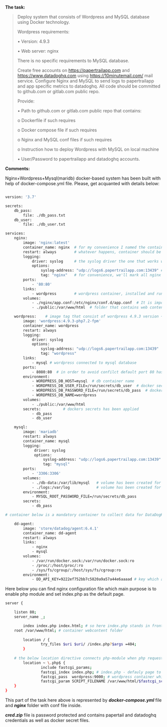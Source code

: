 **The task:**


>Deploy system that consists of Wordpress and MySQL database using Docker technology.
>
>Wordpress requirements:
>
>•	Version: 4.9.3
>
>•	Web server: nginx
>
>There is no specific requirements to MySQL database.
>
>Create free accounts on https://papertrailapp.com and https://www.datadoghq.com using https://10minutemail.com/ mail service.
Configure Nginx and MySQL to send logs to papertrailapp and app specific metrics to datadoghq.
All code should be committed to github.com or gitlab.com public repo.
>
>Provide:
>
>•	Path to github.com or gitlab.com public repo that contains:
>
>o	Dockerfile if such requires
>
>o	Docker compose file if such requires
>
>o	Nginx and MySQL conf files if such requires
>
>o	Instruction how to deploy Wordpress with MySQL on local machine
>
>•	User/Password to papertrailapp and datadoghq accounts.

**Comments:**

Nginx+Wordpress+Mysql(maridb) docker-based system has been built with help of docker-compose.yml file. Please, get acquanted with details below:
```sh

version: '3.7'

secrets:
    db_pass:
        file: ./db_pass.txt
    db_user:
        file: ./db_user.txt

services:
    nginx:
        image: 'nginx:latest'
        container_name: nginx  # for my convenience I named the container
        restart: always        # whatever happens, container should be always relaunched
        logging:
            driver: syslog     # the syslog driver the one that works with a docker and transfer data outside
            options:
                syslog-address: "udp://logs6.papertrailapp.com:13439" # path to the Papertrail which coolects the logs
                tag: "nginx"   # for convenience, we'll mark all nginx logs as "nginx" (by default containers ID is used)
        ports:
            - '80:80'
        links:
            - wordpress        # wordpress container, installed and running on nginx server
        volumes:
            - ./nginx/app.conf:/etc/nginx/conf.d/app.conf  # It is important to add php-mudule, so we edit nginx conf file
            - ./public:/var/www/html  # folder that contains web content, has been added for testing purpose

    wordpress:    # image tag that consist of wordpress 4.9.3 version + fpm-server (works with php)
        image: 'wordpress:4.9.3-php7.2-fpm'  
        container_name: wordpress
        restart: always
        logging:
            driver: syslog
            options:
                syslog-address: "udp://logs6.papertrailapp.com:13439"
                tag: "wordpress"
        links:
            - mysql # wordpress connected to mysql database
        ports:
            - 8080:80  # in order to avoid confilct default port 80 has been replaced by 8080
        environment:
            - WORDPRESS_DB_HOST=mysql  # db container name
            - WORDPRESS_DB_USER_FILE=/run/secrets/db_user  # docker secrets hidden data, 
            - WORDPRESS_DB_PASSWORD_FILE=/run/secrets/db_pass  # dockers secrets hidden data, 
            - WORDPRESS_DB_NAME=wordpress
        volumes:
            - ./public:/var/www/html
        secrets:          # dockers secrets has been applied
            - db_pass
            - db_user

    mysql:
        image: 'mariadb'
        restart: always
        container_name: mysql
        logging:
             driver: syslog
             options:
                 syslog-address: "udp://logs6.papertrailapp.com:13439"
                 tag: "mysql"
        ports:
            - '3306:3306'
        volumes:
            - ./db-data:/var/lib/mysql   # volume has been created for testing purpose, not a mandatory thing
            - ./logs:/var/log            # volume has been created for testing purpose, not a mandatory thing
        environment:
            - MYSQL_ROOT_PASSWORD_FILE=/run/secrets/db_pass
        secrets:
            - db_pass

# container below is a mandatory container to collect data for DataDogHQ metrics

    dd-agent:
        image: 'store/datadog/agent:6.4.1'
        container_name: dd-agent
        restart: always
        links:
            - nginx
            - mysql
        volumes:
            - /var/run/docker.sock:/var/run/docker.sock:ro
            - /proc/:/host/proc/:ro
            - /sys/fs/cgroup/:/host/sys/fs/cgroup:ro
        environment:
            - DD_API_KEY=9222ef752bb7c5820a9a57a44e6aaaad # key which allows data to be sent to appropriate (mine) account
```

Here below you can find nginx configuration file which main purpose is to enable php module and set index.php as the default page.

```sh
server {

	listen 80;   
	server_name _;

        index index.php index.html; # so here index.php stands in front of index.html which means it will be requested before the index.html in case if its found, once we get "/" requesst.
	root /var/www/html; # container webcontent folder 
 
        location / {
                try_files $uri $uri/ /index.php?$args =404;
        }
	
	# the below location directive connects php-module when php requests arrive
        location ~ \.php$ {
                include fastcgi_params;
                fastcgi_index index.php; # index.php - defauly page to open
                fastcgi_pass  wordpress:9000; # wordpress container which is actually Wordpress+FPM (fpm web-server that's working with php requests)
                fastcgi_param SCRIPT_FILENAME /var/www/html/$fastcgi_script_name; (path to the scrip file which is in our case named "index.php")
	}
}
```


This part of the task here above is represented by ***docker-compose.yml*** file and ***nginx*** folder with conf file inside.

***cred.zip*** file is password protected and contains papertail and datadoghq credentials as well as docker secret files.
